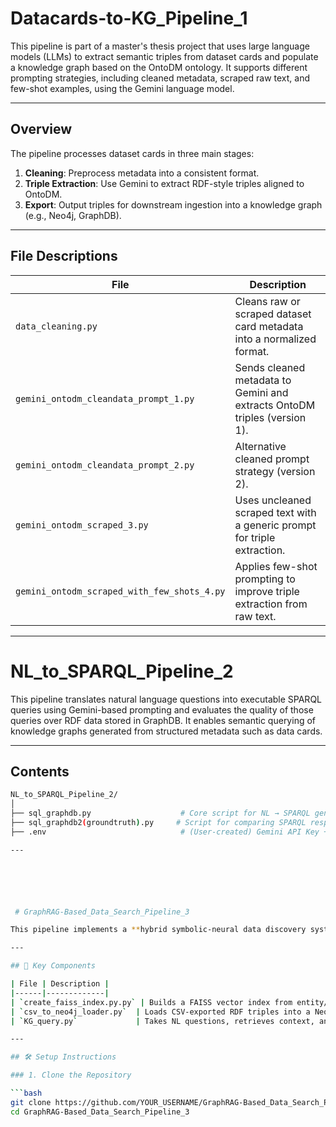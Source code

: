 # Datacards-to-KG_Pipeline_1

This pipeline is part of a master's thesis project that uses large language models (LLMs) to extract semantic triples from dataset cards and populate a knowledge graph based on the OntoDM ontology. It supports different prompting strategies, including cleaned metadata, scraped raw text, and few-shot examples, using the Gemini language model.

---

##  Overview

The pipeline processes dataset cards in three main stages:

1. **Cleaning**: Preprocess metadata into a consistent format.
2. **Triple Extraction**: Use Gemini to extract RDF-style triples aligned to OntoDM.
3. **Export**: Output triples for downstream ingestion into a knowledge graph (e.g., Neo4j, GraphDB).

---

## File Descriptions

| File | Description |
|------|-------------|
| `data_cleaning.py` | Cleans raw or scraped dataset card metadata into a normalized format. |
| `gemini_ontodm_cleandata_prompt_1.py` | Sends cleaned metadata to Gemini and extracts OntoDM triples (version 1). |
| `gemini_ontodm_cleandata_prompt_2.py` | Alternative cleaned prompt strategy (version 2). |
| `gemini_ontodm_scraped_3.py` | Uses uncleaned scraped text with a generic prompt for triple extraction. |
| `gemini_ontodm_scraped_with_few_shots_4.py` | Applies few-shot prompting to improve triple extraction from raw text. |

---


#  NL_to_SPARQL_Pipeline_2


This pipeline translates natural language questions into executable SPARQL queries using Gemini-based prompting and evaluates the quality of those queries over RDF data stored in GraphDB. It enables semantic querying of knowledge graphs generated from structured metadata such as data cards.

---

## Contents


```bash
NL_to_SPARQL_Pipeline_2/
│
├── sql_graphdb.py                    # Core script for NL → SPARQL generation + execution
├── sql_graphdb2(groundtruth).py     # Script for comparing SPARQL responses to gold-standard answers
├── .env                              # (User-created) Gemini API Key + GraphDB connection info

---






 # GraphRAG-Based_Data_Search_Pipeline_3

This pipeline implements a **hybrid symbolic-neural data discovery system** inspired by the GraphRAG architecture. It enhances natural language question answering over RDF data by combining a **Neo4j knowledge graph** backend with a **FAISS-based semantic retriever**, enabling both precise symbolic execution and fuzzy neural retrieval over metadata-enriched datasets.

---

## 🧱 Key Components

| File | Description |
|------|-------------|
| `create_faiss_index.py.py` | Builds a FAISS vector index from entity/property descriptions |
| `csv_to_neo4j_loader.py`  | Loads CSV-exported RDF triples into a Neo4j graph database |
| `KG_query.py`             | Takes NL questions, retrieves context, and generates Cypher queries |

---

## 🛠 Setup Instructions

### 1. Clone the Repository

```bash
git clone https://github.com/YOUR_USERNAME/GraphRAG-Based_Data_Search_Pipeline_3.git
cd GraphRAG-Based_Data_Search_Pipeline_3
